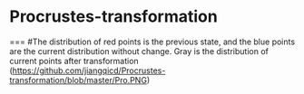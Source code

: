 # Procrustes-transformation
===
#The distribution of red points is the previous state, and the blue points are the current distribution without change. Gray is the distribution of current points after transformation
(https://github.com/jiangqicd/Procrustes-transformation/blob/master/Pro.PNG)